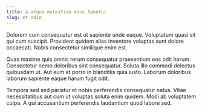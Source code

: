 ```yaml
---
title: a atque molestiae eius tenetur
slug: et odio
---
```


Dolorem cum consequatur est ut sapiente unde eaque. Voluptatum quasi sit qui cum suscipit. Provident quidem alias inventore voluptas sunt dolore occaecati. Nobis consectetur similique enim est.

Quas maxime quis omnis rerum consequatur praesentium eos odit harum. Consectetur nemo doloribus sint consequatur. Soluta illo commodi delectus quibusdam ut. Aut eum et porro in blanditiis quia iusto. Laborum doloribus laborum sapiente eaque harum fugit odit.

Tempora sed sed pariatur et nobis perferendis consequatur natus. Vitae necessitatibus aut cum ut voluptas soluta enim quidem. Modi ab voluptatem culpa. A qui accusantium perferendis laudantium quod labore sed.

